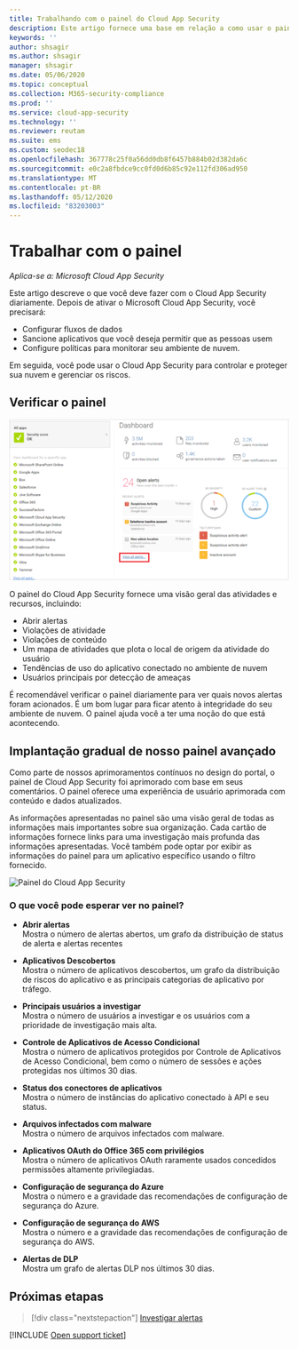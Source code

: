 ```yaml
---
title: Trabalhando com o painel do Cloud App Security
description: Este artigo fornece uma base em relação a como usar o painel do Cloud App Security.
keywords: ''
author: shsagir
ms.author: shsagir
manager: shsagir
ms.date: 05/06/2020
ms.topic: conceptual
ms.collection: M365-security-compliance
ms.prod: ''
ms.service: cloud-app-security
ms.technology: ''
ms.reviewer: reutam
ms.suite: ems
ms.custom: seodec18
ms.openlocfilehash: 367778c25f0a56dd0db8f6457b884b02d382da6c
ms.sourcegitcommit: e0c2a8fbdce9cc0fd0d6b85c92e112fd306ad950
ms.translationtype: MT
ms.contentlocale: pt-BR
ms.lasthandoff: 05/12/2020
ms.locfileid: "83203003"
---
```

# <a name="working-with-the-dashboard"></a>Trabalhar com o painel

*Aplica-se a: Microsoft Cloud App Security*

Este artigo descreve o que você deve fazer com o Cloud App Security diariamente.  Depois de ativar o Microsoft Cloud App Security, você precisará:

- Configurar fluxos de dados
- Sancione aplicativos que você deseja permitir que as pessoas usem
- Configure políticas para monitorar seu ambiente de nuvem.

Em seguida, você pode usar o Cloud App Security para controlar e proteger sua nuvem e gerenciar os riscos.

## <a name="check-the-dashboard"></a>Verificar o painel

![Painel do Cloud App Security](media/dashboard.png "painel Transações da Web")

O painel do Cloud App Security fornece uma visão geral das atividades e recursos, incluindo:

- Abrir alertas
- Violações de atividade
- Violações de conteúdo
- Um mapa de atividades que plota o local de origem da atividade do usuário
- Tendências de uso do aplicativo conectado no ambiente de nuvem
- Usuários principais por detecção de ameaças

É recomendável verificar o painel diariamente para ver quais novos alertas foram acionados. É um bom lugar para ficar atento à integridade do seu ambiente de nuvem. O painel ajuda você a ter uma noção do que está acontecendo.

## <a name="gradual-deployment-of-our-enhanced-dashboard"></a>Implantação gradual de nosso painel avançado

Como parte de nossos aprimoramentos contínuos no design do portal, o painel de Cloud App Security foi aprimorado com base em seus comentários. O painel oferece uma experiência de usuário aprimorada com conteúdo e dados atualizados.

As informações apresentadas no painel são uma visão geral de todas as informações mais importantes sobre sua organização. Cada cartão de informações fornece links para uma investigação mais profunda das informações apresentadas. Você também pode optar por exibir as informações do painel para um aplicativo específico usando o filtro fornecido.

![Painel do Cloud App Security](media/dashboard-enhanced.png)

### <a name="what-can-you-expect-to-see-in-the-dashboard"></a>O que você pode esperar ver no painel?

- **Abrir alertas**  
Mostra o número de alertas abertos, um grafo da distribuição de status de alerta e alertas recentes

- **Aplicativos Descobertos**  
Mostra o número de aplicativos descobertos, um grafo da distribuição de riscos do aplicativo e as principais categorias de aplicativo por tráfego.
- **Principais usuários a investigar**  
Mostra o número de usuários a investigar e os usuários com a prioridade de investigação mais alta.
- **Controle de Aplicativos de Acesso Condicional**  
Mostra o número de aplicativos protegidos por Controle de Aplicativos de Acesso Condicional, bem como o número de sessões e ações protegidas nos últimos 30 dias.
- **Status dos conectores de aplicativos**  
Mostra o número de instâncias do aplicativo conectado à API e seu status.
- **Arquivos infectados com malware**  
Mostra o número de arquivos infectados com malware.
- **Aplicativos OAuth do Office 365 com privilégios**  
Mostra o número de aplicativos OAuth raramente usados concedidos permissões altamente privilegiadas.
- **Configuração de segurança do Azure**  
Mostra o número e a gravidade das recomendações de configuração de segurança do Azure.
- **Configuração de segurança do AWS**  
Mostra o número e a gravidade das recomendações de configuração de segurança do AWS.
- **Alertas de DLP**  
Mostra um grafo de alertas DLP nos últimos 30 dias.
<!-- - **Activity map**  
Shows the global spread of activities performed by users over the last 30 days. -->

## <a name="next-steps"></a>Próximas etapas

> [!div class="nextstepaction"]
> [Investigar alertas](investigate.md)

[!INCLUDE [Open support ticket](includes/support.md)]
